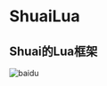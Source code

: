 # ShuaiLua
## Shuai的Lua框架



![baidu](https://tse1-mm.cn.bing.net/th?id=OIP.x9w1tAdR-1xi0p5v9PKKtgHaLG&w=195&h=292&c=7&o=5&pid=1.7)



 